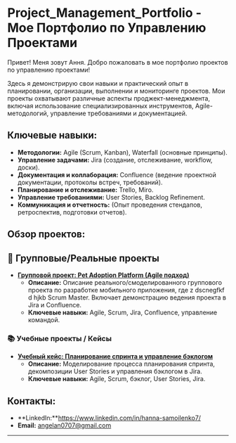 # Project_Management_Portfolio - Мое Портфолио по Управлению Проектами

Привет! Меня зовут Ання. Добро пожаловать в мое портфолио проектов по управлению проектами!

Здесь я демонстрирую свои навыки и практический опыт в планировании, организации, выполнении и мониторинге проектов. Мои проекты охватывают различные аспекты проджект-менеджмента, включая использование специализированных инструментов, Agile-методологий, управление требованиями и документацией.

## Ключевые навыки:

* **Методологии:** Agile (Scrum, Kanban), Waterfall (основные принципы).
* **Управление задачами:** Jira (создание, отслеживание, workflow, доски).
* **Документация и коллаборация:** Confluence (ведение проектной документации, протоколы встреч, требований).
* **Планирование и отслеживание:**  Trello, Miro.
* **Управление требованиями:** User Stories, Backlog Refinement.
* **Коммуникация и отчетность:** (Опыт проведения стендапов, ретроспектив, подготовки отчетов).


## Обзор проектов:

## 👥 Групповые/Реальные проекты 
* **[Групповой проект: Pet Adoption Platform (Agile подход)](Mobile_App_Dev_Project/README.md)**
    * **Описание:** Описание реального/смоделированного группового проекта по разработке мобильного приложения, где z dscnegfkf d hjkb Scrum Master. Включает демонстрацию ведения проекта в Jira и Confluence.
    * **Ключевые навыки:** Agile, Scrum, Jira, Confluence, управление командой.
 

### 📚 Учебные проекты / Кейсы
* **[Учебный кейс: Планирование спринта и управление бэклогом](Sprint_Planning_Case/README.md)**
    * **Описание:** Моделирование процесса планирования спринта, декомпозиции User Stories и управления бэклогом в Jira.
    * **Ключевые навыки:** Agile, Scrum, бэклог, User Stories, Jira.
## Контакты:

* **LinkedIn:**https://www.linkedin.com/in/hanna-samoilenko7/
* **Email:** angelan0707@gmail.com

---
